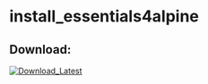 # install_essentials4alpine

## Download:

<p> 
  <a href="https://github.com/ConzZah/install_essentials4alpine/archive/refs/heads/main.zip">
    <img alt="Download_Latest" src="https://img.shields.io/badge/download-latest-0688CB.svg">
  </a>
</p>
